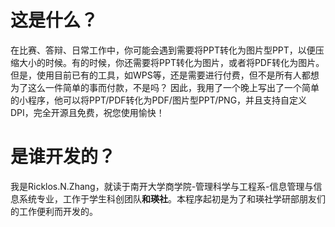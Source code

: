 # 这是什么？
在比赛、答辩、日常工作中，你可能会遇到需要将PPT转化为图片型PPT，以便压缩大小的时候。有的时候，你还需要将PPT转化为图片，或者将PDF转化为图片。
但是，使用目前已有的工具，如WPS等，还是需要进行付费，但不是所有人都想为了这么一件简单的事而付款，不是吗？
因此，我用了一个晚上写出了一个简单的小程序，他可以将PPT/PDF转化为PDF/图片型PPT/PNG，并且支持自定义DPI，完全开源且免费，祝您使用愉快！
# 是谁开发的？
我是Ricklos.N.Zhang，就读于南开大学商学院-管理科学与工程系-信息管理与信息系统专业，工作于学生科创团队**和瑛社**。本程序起初是为了和瑛社学研部朋友们的工作便利而开发的。
